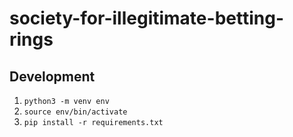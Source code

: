 # society-for-illegitimate-betting-rings

## Development
1. `python3 -m venv env`
2. `source env/bin/activate`
3. `pip install -r requirements.txt`

